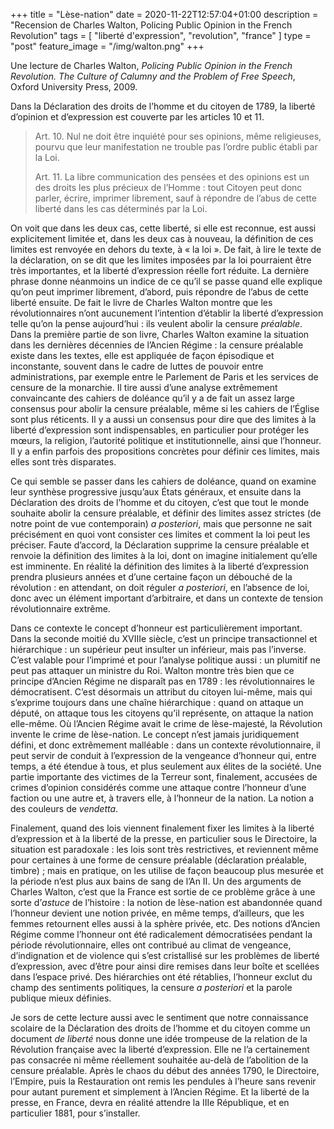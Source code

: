 +++
title = "Lèse-nation"
date = 2020-11-22T12:57:04+01:00
description = "Recension de Charles Walton, Policing Public Opinion in the French Revolution"
tags = [ "liberté d'expression", "revolution", "france" ]
type = "post"
feature_image = "/img/walton.png"
+++

Une lecture de Charles Walton, _Policing Public Opinion in the French Revolution. The Culture of Calumny and the Problem of Free Speech_, Oxford University Press, 2009.<!--more-->

Dans la Déclaration des droits de l’homme et du citoyen de 1789, la liberté d’opinion et d’expression est couverte par les articles 10 et 11.

> Art. 10. Nul ne doit être inquiété pour ses opinions, même religieuses, pourvu que leur manifestation ne trouble pas l’ordre public établi par la Loi.
>
> Art. 11. La libre communication des pensées et des opinions est un des droits les plus précieux de l’Homme : tout Citoyen peut donc parler, écrire, imprimer librement, sauf à répondre de l’abus de cette liberté dans les cas déterminés par la Loi.

On voit que dans les deux cas, cette liberté, si elle est reconnue, est aussi explicitement limitée et, dans les deux cas à nouveau, la définition de ces limites est renvoyée en dehors du texte, à « la loi ». De fait, à lire le texte de la déclaration, on se dit que les limites imposées par la loi pourraient être très importantes, et la liberté d’expression réelle fort réduite. La dernière phrase donne néanmoins un indice de ce qu’il se passe quand elle explique qu’on peut imprimer librement, d’abord, puis répondre de l’abus de cette liberté ensuite. De fait le livre de Charles Walton montre que les révolutionnaires n’ont aucunement l’intention d’établir la liberté d’expression telle qu’on la pense aujourd’hui : ils veulent abolir la censure _préalable_. Dans la première partie de son livre, Charles Walton examine la situation dans les dernières décennies de l’Ancien Régime : la censure préalable existe dans les textes, elle est appliquée de façon épisodique et inconstante, souvent dans le cadre de luttes de pouvoir entre administrations, par exemple entre le Parlement de Paris et les services de censure de la monarchie. Il tire aussi d’une analyse extrêmement convaincante des cahiers de doléance qu’il y a de fait un assez large consensus pour abolir la censure préalable, même si les cahiers de l’Église sont plus réticents. Il y a aussi un consensus pour dire que des limites à la liberté d’expression sont indispensables, en particulier pour protéger les mœurs, la religion, l’autorité politique et institutionnelle, ainsi que l’honneur. Il y a enfin parfois des propositions concrètes pour définir ces limites, mais elles sont très disparates.

Ce qui semble se passer dans les cahiers de doléance, quand on examine leur synthèse progressive jusqu’aux États généraux, et ensuite dans la Déclaration des droits de l’homme et du citoyen, c’est que tout le monde souhaite abolir la censure préalable, et définir des limites assez strictes (de notre point de vue contemporain) _a posteriori_, mais que personne ne sait précisément en quoi vont consister ces limites et comment la loi peut les préciser. Faute d’accord, la Déclaration supprime la censure préalable et renvoie la définition des limites à la loi, dont on imagine initialement qu’elle est imminente. En réalité la définition des limites à la liberté d’expression prendra plusieurs années et d’une certaine façon un débouché de la révolution : en attendant, on doit réguler _a posteriori_, en l’absence de loi, donc avec un élément important d’arbitraire, et dans un contexte de tension révolutionnaire extrême.

Dans ce contexte le concept d’honneur est particulièrement important. Dans la seconde moitié du XVIIIe siècle, c’est un principe transactionnel et hiérarchique : un supérieur peut insulter un inférieur, mais pas l’inverse. C’est valable pour l’imprimé et pour l’analyse politique aussi : un plumitif ne peut pas attaquer un ministre du Roi. Walton montre très bien que ce principe d’Ancien Régime ne disparaît pas en 1789 : les révolutionnaires le démocratisent. C’est désormais un attribut du citoyen lui-même, mais qui s’exprime toujours dans une chaîne hiérarchique : quand on attaque un député, on attaque tous les citoyens qu’il représente, on attaque la nation elle-même. Où l’Ancien Régime avait le crime de lèse-majesté, la Révolution invente le crime de lèse-nation. Le concept n’est jamais juridiquement défini, et donc extrêmement malléable : dans un contexte révolutionnaire, il peut servir de conduit à l’expression de la vengeance d’honneur qui, entre temps, a été étendue à tous, et plus seulement aux élites de la société. Une partie importante des victimes de la Terreur sont, finalement, accusées de crimes d’opinion considérés comme une attaque contre l’honneur d’une faction ou une autre et, à travers elle, à l’honneur de la nation. La notion a des couleurs de _vendetta_.

Finalement, quand des lois viennent finalement fixer les limites à la liberté d’expression et à la liberté de la presse, en particulier sous le Directoire, la situation est paradoxale : les lois sont très restrictives, et reviennent même pour certaines à une forme de censure préalable (déclaration préalable, timbre) ; mais en pratique, on les utilise de façon beaucoup plus mesurée et la période n’est plus aux bains de sang de l’An II. Un des arguments de Charles Walton, c’est que la France est sortie de ce problème grâce à une sorte d’_astuce_ de l’histoire : la notion de lèse-nation est abandonnée quand l’honneur devient une notion privée, en même temps, d’ailleurs, que les femmes retournent elles aussi à la sphère privée, etc. Des notions d’Ancien Régime comme l’honneur ont été radicalement démocratisées pendant la période révolutionnaire, elles ont contribué au climat de vengeance, d’indignation et de violence qui s’est cristallisé sur les problèmes de liberté d’expression, avec d’être pour ainsi dire remises dans leur boîte et scellées dans l’espace privé. Des hiérarchies ont été rétablies, l’honneur exclut du champ des sentiments politiques, la censure _a posteriori_ et la parole publique mieux définies.

Je sors de cette lecture aussi avec le sentiment que notre connaissance scolaire de la Déclaration des droits de l’homme et du citoyen comme un document _de liberté_ nous donne une idée trompeuse de la relation de la Révolution française avec la liberté d’expression. Elle ne l’a certainement pas consacrée ni même réellement souhaitée au-delà de l’abolition de la censure préalable. Après le chaos du début des années 1790, le Directoire, l’Empire, puis la Restauration ont remis les pendules à l’heure sans revenir pour autant purement et simplement à l’Ancien Régime. Et la liberté de la presse, en France, devra en réalité attendre la IIIe République, et en particulier 1881, pour s’installer.